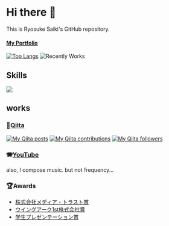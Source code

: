 # Hi there 👋
This is Ryosuke Saiki's GitHub repository.
#### [My Portfolio](https://rs-portfolio-3.vercel.app/)

[![Top Langs](https://github-readme-stats.vercel.app/api/top-langs/?username=pdmuds4&layout=compact)](https://github.com/anuraghazra/github-readme-stats)
![Recently Works](https://github-profile-summary-cards.vercel.app/api/cards/profile-details?username=pdmuds4)



## Skills
<img src="https://skillicons.dev/icons?i=python,html,css,js,typescript,react,next,vue,nuxt,go,postgresql,github,vscode,docker,supabase,aws" />

## works
### 📝[Qiita](https://qiita.com/pam5596)
[![My Qiita posts](https://qiita-badge.apiapi.app/s/pam5596/posts.svg)](http://qiita.com/pam5596)
[![My Qiita contributions](https://qiita-badge.apiapi.app/s/pam5596/contributions.svg)](http://qiita.com/pam5596)
[![My Qiita followers](https://qiita-badge.apiapi.app/s/pam5596/followers.svg)](http://qiita.com/pam5596)

### 🪗[YouTube](https://www.youtube.com/channel/UC6pZ4QAQqHrRMd3hr7kH3sg)
also, I compose music. but not frequency...

### 🏆Awards
* [株式会社メディア・トラスト賞](https://sites.google.com/ds.musashino-u.ac.jp/transmedia-techlab-2022-fcpj/#h.7aqa60o158up)
* [ウイングアーク1st株式会社賞](https://x.com/geek_pjt/status/1685231448943734785?s=20)
* [学生プレゼンテーション賞](https://www.musashino-u.ac.jp/news/20240409-01.html)




